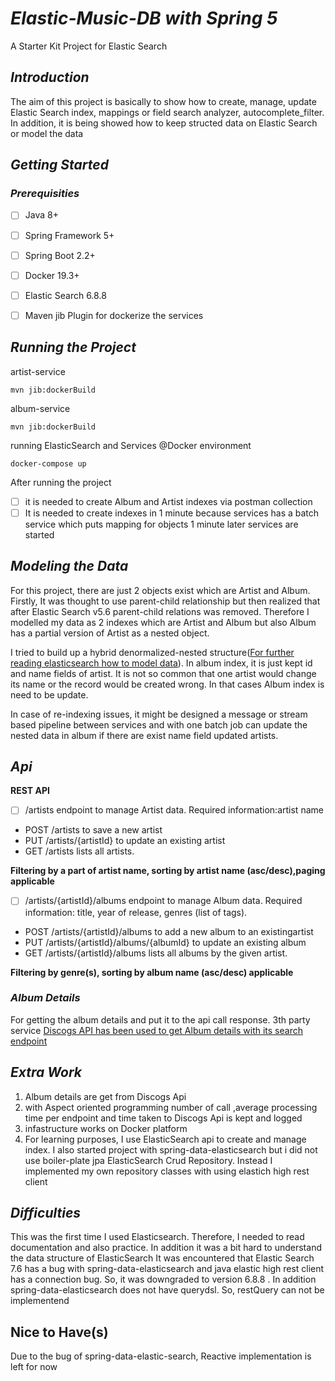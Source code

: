 # *Elastic-Music-DB with Spring 5*

A Starter Kit Project for Elastic Search 

## *Introduction*

The aim of this project is basically to show how to create, manage, update Elastic Search index, mappings or field search analyzer, autocomplete_filter. In addition, it is being showed how to keep structed data on Elastic Search or model the data

## *Getting Started*

### *Prerequisities*

 - [ ] Java 8+
 - [ ] Spring Framework 5+
 - [ ] Spring Boot 2.2+
 - [ ] Docker 19.3+
 - [ ] Elastic Search 6.8.8
 - [ ] Maven jib Plugin for dockerize the services
 

## *Running the Project*

artist-service

    mvn jib:dockerBuild

album-service

    mvn jib:dockerBuild
    
running  ElasticSearch and Services @Docker environment  

    docker-compose up
After running the project 
 - [ ] it is needed to create Album and Artist indexes via postman collection
 - [ ] It is needed to create indexes in 1 minute because services has a batch service which puts mapping  for objects 1 minute later services are started

## *Modeling the Data*

For this project, there are just 2 objects exist which are Artist and Album. Firstly, It was thought to use parent-child relationship but then realized that after Elastic Search v5.6 parent-child relations was removed. Therefore I modelled my data as 2 indexes which are Artist and Album but also Album has a partial version of Artist as a nested object. 

I tried to build up a hybrid denormalized-nested structure([For further reading elasticsearch how to model data](https://www.elastic.co/guide/en/elasticsearch/guide/master/modeling-your-data.html)). In album index, it is just kept id and name fields of artist. It is not so common that one artist would change its name or the record would be created wrong. In that cases Album index is need to be update.

In case of re-indexing issues, it might be designed a message or stream based pipeline between services and with one batch job can update the nested data in album if there  are exist name field updated artists.

## *Api*

**REST API**

 - [ ] /artists endpoint to manage Artist data. Required information:artist name
 - POST /artists to save a new artist
 - PUT /artists/{artistId} to update an existing artist
 - GET /artists lists all artists.

**Filtering by a part of artist name, sorting by artist name (asc/desc),paging applicable**

 - [ ] /artists/{artistId}/albums endpoint to manage Album data. Required information: title, year of release, genres (list of tags).
 - POST /artists/{artistId}/albums to add a new album to an existingartist
 - PUT /artists/{artistId}/albums/{albumId} to update an existing album
 - GET /artists/{artistId}/albums lists all albums by the given artist.

**Filtering by genre(s), sorting by album name (asc/desc) applicable**

### *Album Details*

For getting the album details and put it to the api call response. 3th party service [Discogs API has been used to get Album details with its search endpoint](https://www.discogs.com/developers#page:database,header:database-search)

## *Extra Work*

 1. Album details are get from Discogs Api
 2. with Aspect oriented programming  number of call ,average processing time per endpoint and time taken to Discogs Api is kept and logged
 3. infastructure works on Docker platform
 4. For learning purposes, I use ElasticSearch api to create and manage index. I also started project with spring-data-elasticsearch but i did not use boiler-plate jpa ElasticSearch Crud Repository. Instead I implemented my own repository classes with using elastich high rest client
 
 
 ## *Difficulties*
 
This was the first time I used Elasticsearch. Therefore, I needed to read documentation and also practice. In addition it was a bit hard to understand the data structure of ElasticSearch It was encountered that Elastic Search 7.6 has a bug with spring-data-elasticsearch and java elastic high rest client has a connection bug. So, it was downgraded to version 6.8.8 . In addition spring-data-elasticsearch does not have querydsl. So, restQuery can not be implementend

## Nice to Have(s)

Due to the bug of spring-data-elastic-search, Reactive implementation is left for now
 

  
